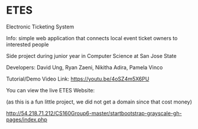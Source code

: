 # ETES
Electronic Ticketing System

Info: simple web application that connects local event ticket owners to interested people

Side project during junior year in Computer Science at San Jose State

Developers: David Ung, Ryan Zaeni, Nikitha Adira, Pamela Vinco

Tutorial/Demo Video Link: https://youtu.be/4oSZ4m5X6PU

You can view the live ETES Website: 

(as this is a fun little project, we did not get a domain since that cost money)

http://54.218.71.212/CS160Group6-master/startbootstrap-grayscale-gh-pages/index.php 	
